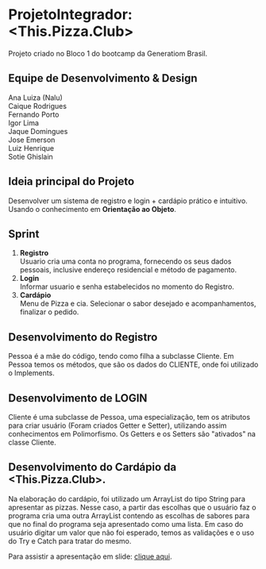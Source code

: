 # ProjetoIntegrador: <This.Pizza.Club>
Projeto criado no Bloco 1 do bootcamp da Generatiom Brasil. 
<br/>
## Equipe de Desenvolvimento & Design <br/>
Ana Luiza (Nalu)<br/>
Caique Rodrigues <br/>
Fernando Porto<br/>
Igor Lima<br/>
Jaque Domingues<br/>
Jose Emerson<br/>
Luiz Henrique<br/>
Sotie Ghislain<br/>

## Ideia principal do Projeto <br/>

Desenvolver um sistema de registro e login + cardápio prático e intuitivo.
Usando o conhecimento em <strong>Orientação ao Objeto</strong>.

## Sprint
1. <strong>Registro<br/></strong>
Usuario cria uma conta no programa, fornecendo os seus dados pessoais, inclusive endereço residencial e método de pagamento.<br/>
2. <strong>Login<br/></strong>
Informar usuario e senha estabelecidos no momento do Registro.
3. <strong>Cardápio<br/></strong>
Menu de Pizza e cia. Selecionar o sabor desejado e acompanhamentos, finalizar o pedido.

## Desenvolvimento do Registro
Pessoa é a mãe do código, tendo como filha a subclasse Cliente. Em Pessoa temos os métodos, que são os dados do CLIENTE, onde foi utilizado  o Implements.

## Desenvolvimento de LOGIN
Cliente é uma subclasse de Pessoa, uma especialização, tem os atributos para criar usuário (Foram criados Getter e Setter), utilizando assim conhecimentos em Polimorfismo. Os Getters e os Setters são "ativados" na classe Cliente.

## Desenvolvimento do Cardápio da <This.Pizza.Club>.
Na elaboração do cardápio, foi utilizado um ArrayList do tipo String para apresentar as pizzas. Nesse caso, a partir das escolhas que o usuário faz o programa cria uma outra ArrayList contendo as escolhas de sabores para que no final do programa seja apresentado como uma lista. Em caso do usuário digitar um valor que não foi esperado, temos as validações e o uso do Try e Catch para tratar do mesmo.

Para assistir a apresentação em slide: [clique aqui](https://www.canva.com/design/DAE3VMTIIxI/NUgpuWbHJJupW9HoxGRW9g/view?utm_content=DAE3VMTIIxI&utm_campaign=designshare&utm_medium=link&utm_source=publishpresent).

